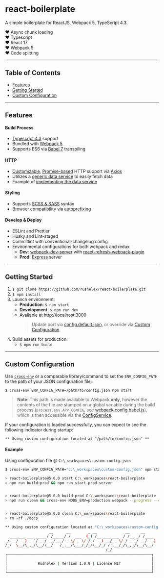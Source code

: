 # react-boilerplate

A simple boilerplate for ReactJS, Webpack 5, TypeScript 4.3.

:heart: Async chunk loading
<br />
:heart: Typescript
<br />
:heart: React 17
<br/>
:heart: Webpack 5
<br/>
:heart: Code splitting
<br/>

---

## Table of Contents

- [Features](#features)
- [Getting Started](#getting-started)
- [Custom Configuration](#custom-config)

---

## <a id="features">Features</a>

#### Build Process


[comment]: <> (- Implements async chunk loading via [@loadable/react]&#40;https://loadable-components.com/&#41;)
- [Typescript 4.3](https://www.typescriptlang.org/) support
- Bundled with [Webpack 5](https://webpack.js.org/configuration/)
- Supports ES6 via [Babel 7](https://babeljs.io/) transpiling

#### HTTP

- [Customizable](https://github.com/rushelex/react-boilerplate/blob/main/src/services/data/ajax-service.ts#L9), [Promise-based](https://developer.mozilla.org/en-US/docs/Web/JavaScript/Reference/Global_Objects/Promise) HTTP support via [Axios](https://github.com/mzabriskie/axios)
- Utilizes a [generic data service](https://github.com/rushelex/react-boilerplate/blob/master/src/services/data/data-access-service.ts#L33) to easily fetch data
- Example of [implementing the data service](https://github.com/rushelex/react-boilerplate/blob/master/src/services/domain/domain-service.ts#L7)

#### Styling

- Supports [SCSS & SASS](http://sass-lang.com/) syntax
- Browser compatibility via [autoprefixing](https://github.com/postcss/autoprefixer)

#### Develop & Deploy

- ESLint and Prettier
- Husky and Lint-staged
- Commitlint with conventional-changelog config
- Environmental configurations for both webpack and redux
    - **Dev**: [webpack-dev-server](https://webpack.js.org/configuration/dev-server/) with [react-refresh-webpack-plugin](https://github.com/pmmmwh/react-refresh-webpack-plugin)
    - **Prod**: [Express](http://expressjs.com/) server

---

## <a id="getting-started">Getting Started</a>

1. `$ git clone https://github.com/rushelex/react-boilerplate.git`
2. `$ npm install`
3. Launch environment:
    - **Production**: `$ npm start`
    - **Development**: `$ npm run dev`
    - Available at http://localhost:3000
      > Update port via [config.default.json](https://github.com/rushelex/react-boilerplate/blob/main/configs/config.default.json#L3), or override via [Custom Configuration](#custom-config)
4. Build assets for production:
    - `$ npm run build`

---

## <a id="custom-config">Custom Configuration</a>

Use [`cross-env`](https://github.com/kentcdodds/cross-env) or a comparable library/command to set the `ENV_CONFIG_PATH` to the path of your JSON configuration file:

`$ cross-env ENV_CONFIG_PATH=/path/to/config.json npm start`

> **Note**: This path is made available to Webpack **only**, however the contents of the file are stamped on a global variable during the build process (`process.env.APP_CONFIG`, see [webpack.config.babel.js](https://github.com/rushelex/react-boilerplate/blob/main/webpack.config.babel.js#L173)), which is then accessible via the [ConfigService](https://github.com/rushelex/react-boilerplate/blob/master/src/services/common/config-service.js#L5).

If your configuration is loaded successfully, you can expect to see the following indicator during startup:

```
** Using custom configuration located at "/path/to/config.json" **
```

#### Example

Using configuration file @ `C:\_workspaces\custom-config.json`

```bash
$ cross-env ENV_CONFIG_PATH="C:\_workspaces\custom-config.json" npm start

> react-boilerplate@5.0.0 start C:\_workspaces\react-boilerplate
> npm run build:prod && npm run start-prod-server


> react-boilerplate@5.0.0 build:prod C:\_workspaces\react-boilerplate
> npm run clean && cross-env NODE_ENV=production webpack --progress --colors


> react-boilerplate@5.0.0 clean C:\_workspaces\react-boilerplate
> rm -rf ./docs

** Using custom configuration located at "C:\_workspaces\custom-config.json" **
                    __      __        _ __             __     __
  _______ ___ _____/ /_____/ /  ___  (_) /__ _______  / /__ _/ /____
 / __/ -_) _ `/ __/ __/___/ _ \/ _ \/ / / -_) __/ _ \/ / _ `/ __/ -_)
/_/  \__/\_,_/\__/\__/   /_.__/\___/_/_/\__/_/ / .__/_/\_,_/\__/\__/
                                              /_/
┌──────────────────────────────────────────────────────────────────┐
│                                                                  │
│              Rushelex | Version 1.0.0 | License MIT              │
│                                                                  │
└──────────────────────────────────────────────────────────────────┘
```
